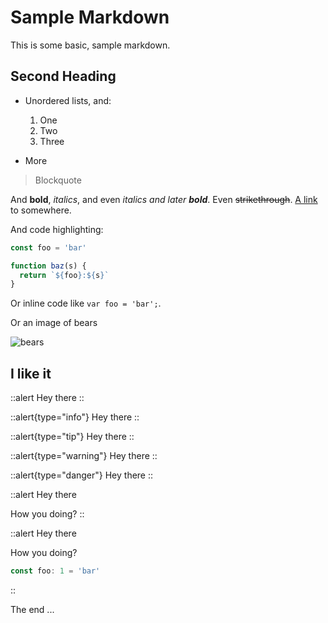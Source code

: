 # Sample Markdown

This is some basic, sample markdown.

## Second Heading

* Unordered lists, and:

  1. One
  1. Two
  1. Three

* More

> Blockquote

And **bold**, *italics*, and even *italics and later **bold***. Even ~~strikethrough~~. [A link](https://markdowntohtml.com) to somewhere.

And code highlighting:

```js
const foo = 'bar'

function baz(s) {
  return `${foo}:${s}`
}
```

Or inline code like `var foo = 'bar';`.

Or an image of bears

![bears](http://placebear.com/200/200)

## I like it

::alert
Hey there
::

::alert{type="info"}
Hey there
::

::alert{type="tip"}
Hey there
::

::alert{type="warning"}
Hey there
::

::alert{type="danger"}
Hey there
::

::alert
Hey there

How you doing?
::

::alert
Hey there

How you doing?

```ts
const foo: 1 = 'bar'
```

::

The end ...
